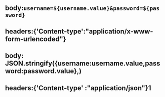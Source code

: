## body:`username=${username.value}&password=${password}` 
## headers:{'Content-type':"application/x-www-form-urlencoded"}


## body: JSON.stringify({username:username.value,password:password.value},)
## headers:{'Content-type' :"application/json"}1